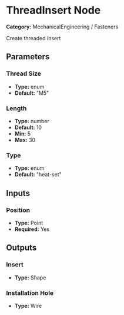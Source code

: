 
# ThreadInsert Node

**Category:** MechanicalEngineering / Fasteners

Create threaded insert

## Parameters


### Thread Size
- **Type:** enum
- **Default:** "M5"





### Length
- **Type:** number
- **Default:** 10
- **Min:** 5
- **Max:** 30



### Type
- **Type:** enum
- **Default:** "heat-set"





## Inputs


### Position
- **Type:** Point
- **Required:** Yes



## Outputs


### Insert
- **Type:** Shape



### Installation Hole
- **Type:** Wire




